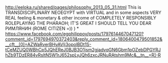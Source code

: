 http://eeloka.ru/shared/pages/philosophy_2013_05_31.html This is TRANSDISCIPLINARY NEOEGYPT with VIRTUAL and in some aspects VERY REAL feeling & monetary & other income of COMPLETELY RESPONSIBLY ROLEPLAYING THE PHARAOH; IT'S GREAT I SHOULD TELL YOU DEAR РИМЛЯНИН (ROME CITIZEN =)) ) * https://www.facebook.com/egphilippov/posts/1797614467047120?comment_id=1797694970372403&reply_comment_id=1806400479501852&__cft__[0]=AZWaRverBHvAVIj3opolBDt1S-tCeMZUQ0WBhCp5JQhEReJ0BJB3O1jsm2gjadvqGN6Gbm1pOZebDPGYRJhZb9TDzER84vRsltN5W1rJ652spLyJQh6zxcJRNuRAtshm9Mc&__tn__=R]-R
